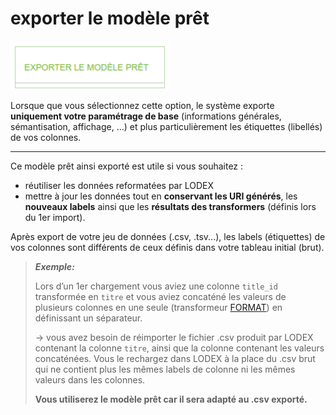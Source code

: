 # exporter le modèle prêt

![mod&#xE8;le d&apos;export](../../../.gitbook/assets/image%20%281%29.png)

Lorsque que vous sélectionnez cette option, le système exporte **uniquement votre paramétrage de base** \(informations générales, sémantisation, affichage, …\) et plus particulièrement les étiquettes \(libellés\) de vos colonnes.  
****

 Ce modèle prêt ainsi exporté est utile si vous souhaitez : 

* réutiliser les données reformatées par LODEX
* mettre à jour les données tout en **conservant les URI générés**, les **nouveaux labels** ainsi que les **résultats des transformers** \(définis lors du 1er import\). 

Après export de votre jeu de données \(.csv, .tsv...\), les labels \(étiquettes\) de vos colonnes sont différents de ceux définis dans votre tableau initial \(brut\).

> _**Exemple:**_ 
>
> Lors d’un 1er chargement vous aviez une colonne `title_id`  transformée en `titre` et vous aviez concaténé les valeurs de plusieurs colonnes en une seule \(transformeur [FORMAT](../transformers/format.md)\) en définissant un séparateur.
>
> → vous avez besoin de réimporter le fichier .csv produit par LODEX contenant la colonne `titre`, ainsi que la colonne contenant les valeurs concaténées. Vous le rechargez dans LODEX à la place du .csv brut qui ne contient plus les mêmes labels de colonne ni les mêmes valeurs dans les colonnes. 
>
>  **Vous utiliserez le modèle prêt car il sera adapté au .csv exporté.**  
>  

